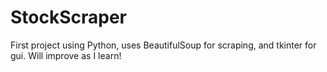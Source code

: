 # StockScraper
First project using Python, uses BeautifulSoup for scraping, and tkinter for gui.
Will improve as I learn!
